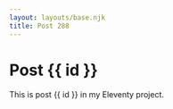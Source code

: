 ```yaml
---
layout: layouts/base.njk
title: Post 288
---
```


# Post {{ id }}

This is post {{ id }} in my Eleventy project.
